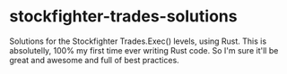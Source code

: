 # stockfighter-trades-solutions

Solutions for the Stockfighter Trades.Exec() levels, using Rust. This is absolutelly, 100% my first time ever writing Rust code. So I'm sure it'll be great and awesome and full of best practices.
